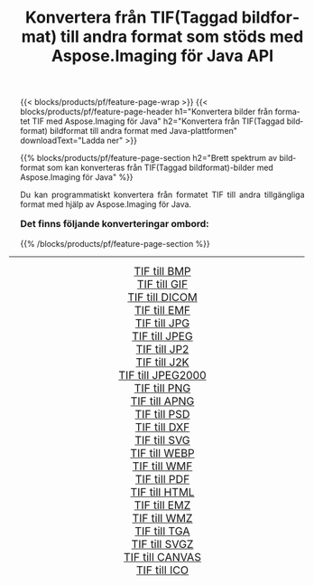 ﻿---
title: Konvertera från TIF(Taggad bildformat) till andra format som stöds med Aspose.Imaging för Java API 
weight: 3920
url: /sv/java/conversion/from/tif/ 
lang: sv
langdirlevel: 2
locales: zh-hans,ja,it,ru,de,es,fr,nl,id,lt,pl,pt,vi,tr,ko,zh-hant,ar,hi,th,sv,cs,uk,he
description: Aspose.Imaging kan enkelt konvertera från TIF(Taggad bildformat) till andra format med hjälp av Java-plattformen
---

{{< blocks/products/pf/feature-page-wrap >}}
{{< blocks/products/pf/feature-page-header h1="Konvertera bilder från formatet TIF med Aspose.Imaging för Java" h2="Konvertera från TIF(Taggad bildformat) bildformat till andra format med Java-plattformen" downloadText="Ladda ner" >}}


{{% blocks/products/pf/feature-page-section  h2="Brett spektrum av bildformat som kan konverteras från TIF(Taggad bildformat)-bilder med Aspose.Imaging för Java" %}}
<p align=justify>Du kan programmatiskt konvertera från formatet TIF till andra tillgängliga format med hjälp av
Aspose.Imaging för Java. </p>
<h3 style="margin-top:16px;">
Det finns följande konverteringar ombord:
</h3>
{{% /blocks/products/pf/feature-page-section %}}
<div class="container-fluid productfamilypage bg-gray">
    <div class="convertypes bg-gray agp-content section">
        <div class="container">
		<hr style="margin-left:-20px;"/>
		<div class="row other-converters" style="gap: 10px;font-size: 19px;text-align:center;">
		    <div class='col-md-3 other-converter remove-lp remove-rp'><a href="/imaging/sv/java/conversion/tif-to-bmp/" style="padding:15px;">TIF till BMP</a></div><div class='col-md-3 other-converter remove-lp remove-rp'><a href="/imaging/sv/java/conversion/tif-to-gif/" style="padding:15px;">TIF till GIF</a></div><div class='col-md-3 other-converter remove-lp remove-rp'><a href="/imaging/sv/java/conversion/tif-to-dicom/" style="padding:15px;">TIF till DICOM</a></div><div class='col-md-3 other-converter remove-lp remove-rp'><a href="/imaging/sv/java/conversion/tif-to-emf/" style="padding:15px;">TIF till EMF</a></div><div class='col-md-3 other-converter remove-lp remove-rp'><a href="/imaging/sv/java/conversion/tif-to-jpg/" style="padding:15px;">TIF till JPG</a></div><div class='col-md-3 other-converter remove-lp remove-rp'><a href="/imaging/sv/java/conversion/tif-to-jpeg/" style="padding:15px;">TIF till JPEG</a></div><div class='col-md-3 other-converter remove-lp remove-rp'><a href="/imaging/sv/java/conversion/tif-to-jp2/" style="padding:15px;">TIF till JP2</a></div><div class='col-md-3 other-converter remove-lp remove-rp'><a href="/imaging/sv/java/conversion/tif-to-j2k/" style="padding:15px;">TIF till J2K</a></div><div class='col-md-3 other-converter remove-lp remove-rp'><a href="/imaging/sv/java/conversion/tif-to-jpeg2000/" style="padding:15px;">TIF till JPEG2000</a></div><div class='col-md-3 other-converter remove-lp remove-rp'><a href="/imaging/sv/java/conversion/tif-to-png/" style="padding:15px;">TIF till PNG</a></div><div class='col-md-3 other-converter remove-lp remove-rp'><a href="/imaging/sv/java/conversion/tif-to-apng/" style="padding:15px;">TIF till APNG</a></div><div class='col-md-3 other-converter remove-lp remove-rp'><a href="/imaging/sv/java/conversion/tif-to-psd/" style="padding:15px;">TIF till PSD</a></div><div class='col-md-3 other-converter remove-lp remove-rp'><a href="/imaging/sv/java/conversion/tif-to-dxf/" style="padding:15px;">TIF till DXF</a></div><div class='col-md-3 other-converter remove-lp remove-rp'><a href="/imaging/sv/java/conversion/tif-to-svg/" style="padding:15px;">TIF till SVG</a></div><div class='col-md-3 other-converter remove-lp remove-rp'><a href="/imaging/sv/java/conversion/tif-to-webp/" style="padding:15px;">TIF till WEBP</a></div><div class='col-md-3 other-converter remove-lp remove-rp'><a href="/imaging/sv/java/conversion/tif-to-wmf/" style="padding:15px;">TIF till WMF</a></div><div class='col-md-3 other-converter remove-lp remove-rp'><a href="/imaging/sv/java/conversion/tif-to-pdf/" style="padding:15px;">TIF till PDF</a></div><div class='col-md-3 other-converter remove-lp remove-rp'><a href="/imaging/sv/java/conversion/tif-to-html/" style="padding:15px;">TIF till HTML</a></div><div class='col-md-3 other-converter remove-lp remove-rp'><a href="/imaging/sv/java/conversion/tif-to-emz/" style="padding:15px;">TIF till EMZ</a></div><div class='col-md-3 other-converter remove-lp remove-rp'><a href="/imaging/sv/java/conversion/tif-to-wmz/" style="padding:15px;">TIF till WMZ</a></div><div class='col-md-3 other-converter remove-lp remove-rp'><a href="/imaging/sv/java/conversion/tif-to-tga/" style="padding:15px;">TIF till TGA</a></div><div class='col-md-3 other-converter remove-lp remove-rp'><a href="/imaging/sv/java/conversion/tif-to-svgz/" style="padding:15px;">TIF till SVGZ</a></div><div class='col-md-3 other-converter remove-lp remove-rp'><a href="/imaging/sv/java/conversion/tif-to-canvas/" style="padding:15px;">TIF till CANVAS</a></div><div class='col-md-3 other-converter remove-lp remove-rp'><a href="/imaging/sv/java/conversion/tif-to-ico/" style="padding:15px;">TIF till ICO</a></div>
                </div>
        </div>
    </div>
</div>
<br/>

